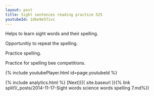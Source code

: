```yaml
---
layout: post
title: Sight sentences reading practice 525
youtubeId: 1dke9e5Tivc
---
```

 
 
Helps to learn sight words and their spelling.

Opportunitiy to repeat the spelling. 

Practice spelling. 
 
Practice for spelling bee competitions. 
 
{% include youtubePlayer.html id=page.youtubeId %}
 
 
{% include analytics.html %} 
[Next]({{ site.baseurl }}{% link  split1/_posts/2014-11-17-Sight words science words spelling 7.md%})
 
